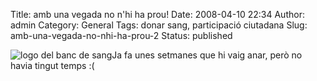 Title: amb una vegada no n'hi ha prou!
Date: 2008-04-10 22:34
Author: admin
Category: General
Tags: donar sang, participació ciutadana
Slug: amb-una-vegada-no-nhi-ha-prou-2
Status: published

<img src="http://gil.badall.net/wp-content/uploads/2007/04/logo_portada.gif" data-align="right" alt="logo del banc de sang" />Ja fa unes setmanes que hi vaig anar, però no havia tingut temps :(
